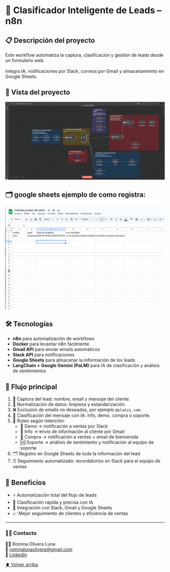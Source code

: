 # 🤖 Clasificador Inteligente de Leads – n8n

## 📋 Descripción del proyecto

Este workflow automatiza la captura, clasificación y gestión de leads desde un formulario web.</br>
</br>Integra IA, notificaciones por Slack, correos por Gmail y almacenamiento en Google Sheets.

## 👀 Vista del proyecto

![Clasificador Inteligente de Leads](https://github.com/romyluna/N8N-clasificador-inteligente-leads/blob/master/Screenshots/N8N%20PROYECTO.PNG?raw=true)

## 🗂️ google sheets ejemplo de como registra:
![Registro en Google Sheets](https://github.com/romyluna/N8N-clasificador-inteligente-leads/blob/master/Screenshots/sheetmuestra.png)


## 🛠 Tecnologías
- **n8n** para automatización de workflows
- **Docker** para levantar n8n fácilmente
- **Gmail API** para enviar emails automáticos
- **Slack API** para notificaciones
- **Google Sheets** para almacenar la información de los leads
- **LangChain + Google Gemini (PaLM)** para IA de clasificación y análisis de sentimientos

## 📝 Flujo principal

1. 📝 Captura del lead: nombre, email y mensaje del cliente.
2. 🧹 Normalización de datos: limpieza y estandarización.
3. ❌ Exclusión de emails no deseados, por ejemplo `@platzi.com`.
4. 🤖 Clasificación del mensaje con IA: info, demo, compra o soporte.
5. 🚦 Ruteo según intención:
   - 💼 Demo → notificación a ventas por Slack
   - 📧 Info → envío de información al cliente por Gmail
   - 🛒 Compra → notificación a ventas + email de bienvenida
   - 🆘 Soporte → análisis de sentimiento y notificación al equipo de soporte
6. 🗂️ Registro en Google Sheets de toda la información del lead
7. ⏰ Seguimiento automatizado: recordatorios en Slack para el equipo de ventas

## 🎯 Beneficios
- ⚡ Automatización total del flujo de leads
- 🧠 Clasificación rápida y precisa con IA
- 🔔 Integración con Slack, Gmail y Google Sheets
- 📈 Mejor seguimiento de clientes y eficiencia de ventas

---

### 👩‍💻 Contacto
<a name="contacto"></a>

👩‍💻 Romina Olivera Luna
</br>
💌 rominalunaolivera@gmail.com
</br>
🔗 [LinkedIn
](https://www.linkedin.com/in/romina-bluna/)

[⬆️ Volver arriba](#readme)
